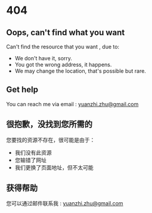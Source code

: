 # 404 

## Oops, can't find what you want

Can't find the resource that you want , due to:

- We don't have it, sorry.
- You got the wrong address, it happens.
- We may change the location, that's possible but rare.

## Get help

You can reach me via email : [yuanzhi.zhu@gmail.com](mailto:yuanzhi.zhu@gmail.com)

## 很抱歉，没找到您所需的

您要找的资源不存在，很可能是由于：

- 我们没有此资源
- 您输错了网址
- 我们更换了页面地址，但不太可能

## 获得帮助

您可以通过邮件联系我 : [yuanzhi.zhu@gmail.com](mailto:yuanzhi.zhu@gmail.com)